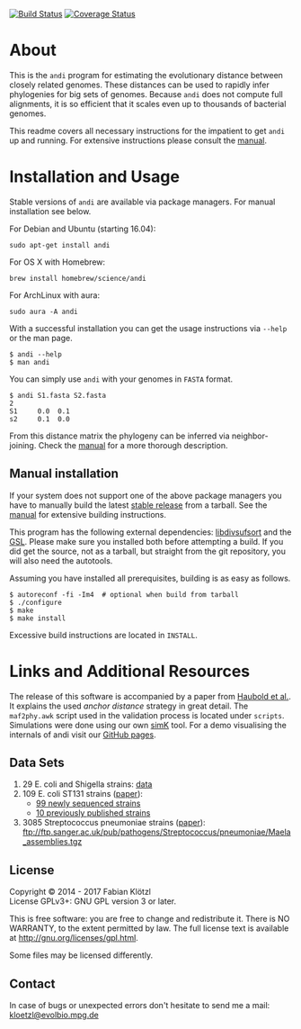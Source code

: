 [![Build Status](https://travis-ci.org/EvolBioInf/andi.svg?branch=master)](https://travis-ci.org/EvolBioInf/andi) [![Coverage Status](https://coveralls.io/repos/EvolBioInf/andi/badge.svg?branch=master)](https://coveralls.io/r/EvolBioInf/andi?branch=master)

# About

This is the `andi` program for estimating the evolutionary distance between closely related genomes. These distances can be used to rapidly infer phylogenies for big sets of genomes. Because `andi` does not compute full alignments, it is so efficient that it scales even up to thousands of bacterial genomes.

This readme covers all necessary instructions for the impatient to get `andi` up and running. For extensive instructions please consult the [manual](andi-manual.pdf).


# Installation and Usage

Stable versions of `andi` are available via package managers. For manual installation see below.

For Debian and Ubuntu (starting 16.04):

    sudo apt-get install andi

For OS X with Homebrew:

    brew install homebrew/science/andi

For ArchLinux with aura:

    sudo aura -A andi
    
With a successful installation you can get the usage instructions via `--help` or the man page.

    $ andi --help
    $ man andi

You can simply use `andi` with your genomes in `FASTA` format.

    $ andi S1.fasta S2.fasta
    2
    S1     0.0  0.1
    s2     0.1  0.0

From this distance matrix the phylogeny can be inferred via neighbor-joining. Check the [manual](andi-manual.pdf) for a more thorough description.


## Manual installation

If your system does not support one of the above package managers you have to manually build the latest [stable release](https://github.com/EvolBioInf/andi/releases) from a tarball. See the [manual](andi-manual.pdf) for extensive building instructions.

This program has the following external dependencies: [libdivsufsort](https://github.com/y-256/libdivsufsort) and the [GSL](https://www.gnu.org/software/gsl/). Please make sure you installed both before attempting a build. If you did get the source, not as a tarball, but straight from the git repository, you will also need the autotools.

Assuming you have installed all prerequisites, building is as easy as follows.

    $ autoreconf -fi -Im4  # optional when build from tarball
    $ ./configure
    $ make
    $ make install

Excessive build instructions are located in `INSTALL`. 

# Links and Additional Resources

The release of this software is accompanied by a paper from [Haubold et al.](http://bioinformatics.oxfordjournals.org/content/31/8/1169). It explains the used *anchor distance* strategy in great detail. The `maf2phy.awk` script used in the validation process is located under `scripts`. Simulations were done using our own [simK](http://guanine.evolbio.mpg.de/bioBox/) tool. For a demo visualising the internals of andi visit our [GitHub pages](http://evolbioinf.github.io/andi/).

## Data Sets

1. 29 E. coli and Shigella strains: [data](http://guanine.evolbio.mpg.de/andi/eco29.fasta.gz)
2. 109 E. coli ST131 strains ([paper](http://www.pnas.org/content/early/2014/03/28/1322678111.abstract)): 
	* [99 newly sequenced strains](https://github.com/BeatsonLab-MicrobialGenomics/ST131_99)
	* [10 previously published strains](http://guanine.evolbio.mpg.de/andi/st131_extra.tgz)
3. 3085 Streptococcus pneumoniae strains ([paper](http://www.nature.com/ng/journal/v46/n3/full/ng.2895.html)): ftp://ftp.sanger.ac.uk/pub/pathogens/Streptococcus/pneumoniae/Maela_assemblies.tgz

## License

Copyright © 2014 - 2017 Fabian Klötzl  
License GPLv3+: GNU GPL version 3 or later.

This is free software: you are free to change and redistribute it. There is NO WARRANTY, to the extent permitted by law. The full license text is available at <http://gnu.org/licenses/gpl.html>.

Some files may be licensed differently.

## Contact

In case of bugs or unexpected errors don't hesitate to send me a mail: kloetzl@evolbio.mpg.de
